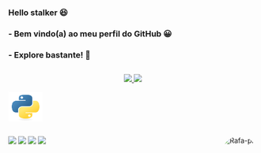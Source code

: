 ### Hello stalker 😆
### - Bem vindo(a) ao meu perfil do GitHub 😀
### - Explore bastante! 🥰

  ##
  
<div align="center">
<a href="https://github.com/Enriyuu">
  <img height="180em" src="https://github-readme-stats.vercel.app/api?username=Enriyuu&show_icons=true&theme=tokyonight&include_all_commits=true&count_private=true"/>
  <img height="180em" src="https://github-readme-stats.vercel.app/api/top-langs/?username=Enriyuu&theme=tokyonight"/>
</div>
<div style="display: inline_block"><br>
  <img align="center" alt="Rafa-Python" height="60" width="70" src="https://raw.githubusercontent.com/devicons/devicon/master/icons/python/python-original.svg">
</div>

 ##
  
  <div> 
  <a href="https://instagram.com/is,lfer" target="_blank"><img src="https://img.shields.io/badge/-Instagram-%23E4405F?style=for-the-badge&logo=instagram&logoColor=white" target="_blank"></a>
 <a href="https://discord.gg/Enriyu#0942" target="_blank"><img src="https://img.shields.io/badge/Discord-7289DA?style=for-the-badge&logo=discord&logoColor=white" target="_blank"></a> 
  <a href = "mailto:gm3r23@gmail.com"><img src="https://img.shields.io/badge/-Gmail-%23333?style=for-the-badge&logo=gmail&logoColor=white" target="_blank"></a>
  <a href="https://www.linkedin.com/in/isaias-fernandes-ab99b6230/" target="_blank"><img src="https://img.shields.io/badge/-LinkedIn-%230077B5?style=for-the-badge&logo=linkedin&logoColor=white" target="_blank"></a> 
    <img align="right" alt="Rafa-pic" height="150" style="border-radius:50px;" src="https://scontent.fjdo1-1.fna.fbcdn.net/v/t39.30808-6/277561241_1931564243690140_6167499373987367281_n.jpg?_nc_cat=103&ccb=1-5&_nc_sid=730e14&_nc_eui2=AeE_tIkV091hsp5gccZpMemSToqBcLAbqa9OioFwsBuprxiW1s75U2zMXrbRuM3LPzdpShNaOKPus_3XODBsGdDN&_nc_ohc=w9XU6mtrFOkAX8UmPI7&_nc_ht=scontent.fjdo1-1.fna&oh=00_AT8DEwX8IW55oZxLipd1k-n4hTFDu4_vVWliJ79BMYBIbQ&oe=6247D91A"
